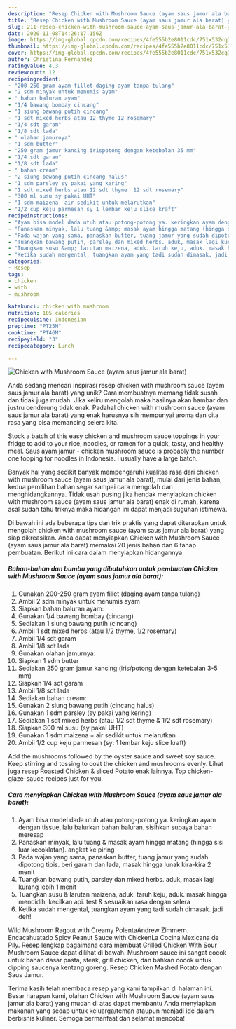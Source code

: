 ```yaml
---
description: "Resep Chicken with Mushroom Sauce (ayam saus jamur ala barat) yang Bikin Ngiler"
title: "Resep Chicken with Mushroom Sauce (ayam saus jamur ala barat) yang Bikin Ngiler"
slug: 211-resep-chicken-with-mushroom-sauce-ayam-saus-jamur-ala-barat-yang-bikin-ngiler
date: 2020-11-08T14:26:17.156Z
image: https://img-global.cpcdn.com/recipes/4fe555b2e8011cdc/751x532cq70/chicken-with-mushroom-sauce-ayam-saus-jamur-ala-barat-foto-resep-utama.jpg
thumbnail: https://img-global.cpcdn.com/recipes/4fe555b2e8011cdc/751x532cq70/chicken-with-mushroom-sauce-ayam-saus-jamur-ala-barat-foto-resep-utama.jpg
cover: https://img-global.cpcdn.com/recipes/4fe555b2e8011cdc/751x532cq70/chicken-with-mushroom-sauce-ayam-saus-jamur-ala-barat-foto-resep-utama.jpg
author: Christina Fernandez
ratingvalue: 4.3
reviewcount: 12
recipeingredient:
- "200-250 gram ayam fillet daging ayam tanpa tulang"
- "2 sdm minyak untuk menumis ayam"
- " bahan baluran ayam"
- "1/4 bawang bombay cincang"
- "1 siung bawang putih cincang"
- "1 sdt mixed herbs atau 12 thyme 12 rosemary"
- "1/4 sdt garam"
- "1/8 sdt lada"
- " olahan jamurnya"
- "1 sdm butter"
- "250 gram jamur kancing irispotong dengan ketebalan 35 mm"
- "1/4 sdt garam"
- "1/8 sdt lada"
- " bahan cream"
- "2 siung bawang putih cincang halus"
- "1 sdm parsley sy pakai yang kering"
- "1 sdt mixed herbs atau 12 sdt thyme  12 sdt rosemary"
- "300 ml susu sy pakai UHT"
- "1 sdm maizena  air sedikit untuk melarutkan"
- "1/2 cup keju parmesan sy 1 lembar keju slice kraft"
recipeinstructions:
- "Ayam bisa model dada utuh atau potong-potong ya. keringkan ayam dengan tissue, lalu balurkan bahan baluran. sisihkan supaya bahan meresap"
- "Panaskan minyak, lalu tuang &amp; masak ayam hingga matang (hingga sisi luar kecoklatan). angkat ke piring"
- "Pada wajan yang sama, panaskan butter, tuang jamur yang sudah dipotong tipis. beri garam dan lada, masak hingga lunak kira-kira 2 menit"
- "Tuangkan bawang putih, parsley dan mixed herbs. aduk, masak lagi kurang lebih 1 menit"
- "Tuangkan susu &amp; larutan maizena, aduk. taruh keju, aduk. masak hingga mendidih, kecilkan api. test &amp; sesuaikan rasa dengan selera"
- "Ketika sudah mengental, tuangkan ayam yang tadi sudah dimasak. jadi deh!"
categories:
- Resep
tags:
- chicken
- with
- mushroom

katakunci: chicken with mushroom 
nutrition: 105 calories
recipecuisine: Indonesian
preptime: "PT25M"
cooktime: "PT46M"
recipeyield: "3"
recipecategory: Lunch

---
```



![Chicken with Mushroom Sauce (ayam saus jamur ala barat)](https://img-global.cpcdn.com/recipes/4fe555b2e8011cdc/751x532cq70/chicken-with-mushroom-sauce-ayam-saus-jamur-ala-barat-foto-resep-utama.jpg)

Anda sedang mencari inspirasi resep chicken with mushroom sauce (ayam saus jamur ala barat) yang unik? Cara membuatnya memang tidak susah dan tidak juga mudah. Jika keliru mengolah maka hasilnya akan hambar dan justru cenderung tidak enak. Padahal chicken with mushroom sauce (ayam saus jamur ala barat) yang enak harusnya sih mempunyai aroma dan cita rasa yang bisa memancing selera kita.

Stock a batch of this easy chicken and mushroom sauce toppings in your fridge to add to your rice, noodles, or ramen for a quick, tasty, and healthy meal. Saus ayam jamur - chicken mushroom sauce is probably the number one topping for noodles in Indonesia. I usually have a large batch.

Banyak hal yang sedikit banyak mempengaruhi kualitas rasa dari chicken with mushroom sauce (ayam saus jamur ala barat), mulai dari jenis bahan, kedua pemilihan bahan segar sampai cara mengolah dan menghidangkannya. Tidak usah pusing jika hendak menyiapkan chicken with mushroom sauce (ayam saus jamur ala barat) enak di rumah, karena asal sudah tahu triknya maka hidangan ini dapat menjadi suguhan istimewa.


Di bawah ini ada beberapa tips dan trik praktis yang dapat diterapkan untuk mengolah chicken with mushroom sauce (ayam saus jamur ala barat) yang siap dikreasikan. Anda dapat menyiapkan Chicken with Mushroom Sauce (ayam saus jamur ala barat) memakai 20 jenis bahan dan 6 tahap pembuatan. Berikut ini cara dalam menyiapkan hidangannya.

<!--inarticleads1-->

##### Bahan-bahan dan bumbu yang dibutuhkan untuk pembuatan Chicken with Mushroom Sauce (ayam saus jamur ala barat):

1. Gunakan 200-250 gram ayam fillet (daging ayam tanpa tulang)
1. Ambil 2 sdm minyak untuk menumis ayam
1. Siapkan  bahan baluran ayam:
1. Gunakan 1/4 bawang bombay (cincang)
1. Sediakan 1 siung bawang putih (cincang)
1. Ambil 1 sdt mixed herbs (atau 1/2 thyme, 1/2 rosemary)
1. Ambil 1/4 sdt garam
1. Ambil 1/8 sdt lada
1. Gunakan  olahan jamurnya:
1. Siapkan 1 sdm butter
1. Sediakan 250 gram jamur kancing (iris/potong dengan ketebalan 3-5 mm)
1. Siapkan 1/4 sdt garam
1. Ambil 1/8 sdt lada
1. Sediakan  bahan cream:
1. Gunakan 2 siung bawang putih (cincang halus)
1. Gunakan 1 sdm parsley (sy pakai yang kering)
1. Sediakan 1 sdt mixed herbs (atau 1/2 sdt thyme &amp; 1/2 sdt rosemary)
1. Siapkan 300 ml susu (sy pakai UHT)
1. Gunakan 1 sdm maizena + air sedikit untuk melarutkan
1. Ambil 1/2 cup keju parmesan (sy: 1 lembar keju slice kraft)


Add the mushrooms followed by the oyster sauce and sweet soy sauce. Keep stirring and tossing to coat the chicken and mushrooms evenly. Lihat juga resep Roasted Chicken &amp; sliced Potato enak lainnya. Top chicken-glaze-sauce recipes just for you. 

<!--inarticleads2-->

##### Cara menyiapkan Chicken with Mushroom Sauce (ayam saus jamur ala barat):

1. Ayam bisa model dada utuh atau potong-potong ya. keringkan ayam dengan tissue, lalu balurkan bahan baluran. sisihkan supaya bahan meresap
1. Panaskan minyak, lalu tuang &amp; masak ayam hingga matang (hingga sisi luar kecoklatan). angkat ke piring
1. Pada wajan yang sama, panaskan butter, tuang jamur yang sudah dipotong tipis. beri garam dan lada, masak hingga lunak kira-kira 2 menit
1. Tuangkan bawang putih, parsley dan mixed herbs. aduk, masak lagi kurang lebih 1 menit
1. Tuangkan susu &amp; larutan maizena, aduk. taruh keju, aduk. masak hingga mendidih, kecilkan api. test &amp; sesuaikan rasa dengan selera
1. Ketika sudah mengental, tuangkan ayam yang tadi sudah dimasak. jadi deh!


Wild Mushroom Ragout with Creamy PolentaAndrew Zimmern. Encacahuatado Spicy Peanut Sauce with ChickenLa Cocina Mexicana de Pily. Resep lengkap bagaimana cara membuat Grilled Chicken With Sour Mushroom Sauce dapat dilihat di bawah. Mushroom sauce ini sangat cocok untuk bahan dasar pasta, steak, grill chicken, dan bahkan cocok untuk dipping saucenya kentang goreng. Resep Chicken Mashed Potato dengan Saus Jamur. 

Terima kasih telah membaca resep yang kami tampilkan di halaman ini. Besar harapan kami, olahan Chicken with Mushroom Sauce (ayam saus jamur ala barat) yang mudah di atas dapat membantu Anda menyiapkan makanan yang sedap untuk keluarga/teman ataupun menjadi ide dalam berbisnis kuliner. Semoga bermanfaat dan selamat mencoba!
